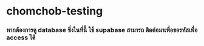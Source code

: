# chomchob-testing


### หากต้องการดู database ซึ่งในที่นี้ ใช้ supabase สามารถ ติดต่อมาเพื่อขอรหัสเพื่อ access ได้


